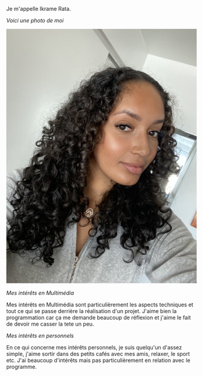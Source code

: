 Je m'appelle Ikrame Rata.

 *Voici une photo de moi*
 
 ![photo de moi](ikrame.png)
 

*Mes intérêts en Multimédia*

Mes intérêts en Multimédia sont particulièrement les aspects techniques et tout ce qui se passe derrière la réalisation d'un projet. J'aime bien la programmation car ça me demande
beaucoup de réflexion et j'aime le fait de devoir me casser la tete un peu.

*Mes intérêts en personnels*

En ce qui concerne mes intérêts personnels, je suis quelqu'un d'assez simple, j'aime sortir dans des petits cafés avec mes amis, relaxer, le sport etc. J'ai beaucoup
d'intérêts mais pas particulièrement en relation avec le programme.
